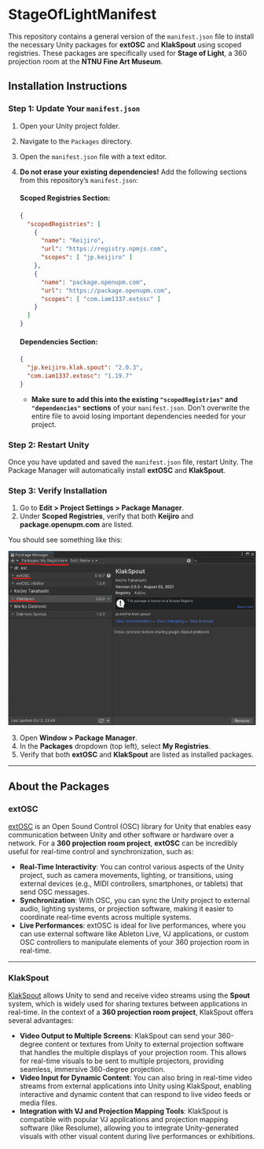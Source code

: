 # StageOfLightManifest

This repository contains a general version of the `manifest.json` file to install the necessary Unity packages for **extOSC** and **KlakSpout** using scoped registries. These packages are specifically used for **Stage of Light**, a 360 projection room at the **NTNU Fine Art Museum**.

## Installation Instructions

### Step 1: Update Your `manifest.json`

1. Open your Unity project folder.
2. Navigate to the `Packages` directory.
3. Open the `manifest.json` file with a text editor.
4. **Do not erase your existing dependencies!** Add the following sections from this repository’s `manifest.json`:
   
   #### Scoped Registries Section:
   ```json
   {
     "scopedRegistries": [
       {
         "name": "Keijiro",
         "url": "https://registry.npmjs.com",
         "scopes": [ "jp.keijiro" ]
       },
       {
         "name": "package.openupm.com",
         "url": "https://package.openupm.com",
         "scopes": [ "com.iam1337.extosc" ]
       }
     ]
   }
   ```
   
   #### Dependencies Section:
   ```json
   {
     "jp.keijiro.klak.spout": "2.0.3",
     "com.iam1337.extosc": "1.19.7"
   }
   ```
   
   - **Make sure to add this into the existing `"scopedRegistries"` and `"dependencies"` sections** of your `manifest.json`. Don’t overwrite the entire file to avoid losing important dependencies needed for your project.

### Step 2: Restart Unity

Once you have updated and saved the `manifest.json` file, restart Unity. The Package Manager will automatically install **extOSC** and **KlakSpout**.

### Step 3: Verify Installation

1. Go to **Edit > Project Settings > Package Manager**.
2. Under **Scoped Registries**, verify that both **Keijiro** and **package.openupm.com** are listed.

You should see something like this:

![My Registries](https://github.com/hsuehyt/StageOfLightManifest/blob/main/Snapshots/My%20Registries.png)

3. Open **Window > Package Manager**.
4. In the **Packages** dropdown (top left), select **My Registries**.
5. Verify that both **extOSC** and **KlakSpout** are listed as installed packages.

---

## About the Packages

### extOSC
[extOSC](https://github.com/Iam1337/extOSC) is an Open Sound Control (OSC) library for Unity that enables easy communication between Unity and other software or hardware over a network. For a **360 projection room project**, **extOSC** can be incredibly useful for real-time control and synchronization, such as:

- **Real-Time Interactivity**: You can control various aspects of the Unity project, such as camera movements, lighting, or transitions, using external devices (e.g., MIDI controllers, smartphones, or tablets) that send OSC messages.
- **Synchronization**: With OSC, you can sync the Unity project to external audio, lighting systems, or projection software, making it easier to coordinate real-time events across multiple systems.
- **Live Performances**: extOSC is ideal for live performances, where you can use external software like Ableton Live, VJ applications, or custom OSC controllers to manipulate elements of your 360 projection room in real-time.

---

### KlakSpout
[KlakSpout](https://github.com/keijiro/KlakSpout) allows Unity to send and receive video streams using the **Spout** system, which is widely used for sharing textures between applications in real-time. In the context of a **360 projection room project**, KlakSpout offers several advantages:

- **Video Output to Multiple Screens**: KlakSpout can send your 360-degree content or textures from Unity to external projection software that handles the multiple displays of your projection room. This allows for real-time visuals to be sent to multiple projectors, providing seamless, immersive 360-degree projection.
- **Video Input for Dynamic Content**: You can also bring in real-time video streams from external applications into Unity using KlakSpout, enabling interactive and dynamic content that can respond to live video feeds or media files.
- **Integration with VJ and Projection Mapping Tools**: KlakSpout is compatible with popular VJ applications and projection mapping software (like Resolume), allowing you to integrate Unity-generated visuals with other visual content during live performances or exhibitions.